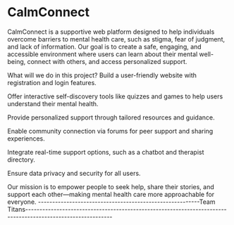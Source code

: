 # CalmConnect
CalmConnect is a supportive web platform designed to help individuals overcome barriers to mental health care, such as stigma, fear of judgment, and lack of information. Our goal is to create a safe, engaging, and accessible environment where users can learn about their mental well-being, connect with others, and access personalized support.

What will we do in this project?
Build a user-friendly website with registration and login features.

Offer interactive self-discovery tools like quizzes and games to help users understand their mental health.

Provide personalized support through tailored resources and guidance.

Enable community connection via forums for peer support and sharing experiences.

Integrate real-time support options, such as a chatbot and therapist directory.

Ensure data privacy and security for all users.

Our mission is to empower people to seek help, share their stories, and support each other—making mental health care more approachable for everyone.
---------------------------------------------------------Team Titans------------------------------------------------------------------------------------------------------------
